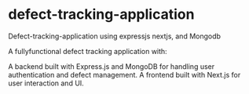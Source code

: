 # defect-tracking-application
Defect-tracking-application using expressjs nextjs, and Mongodb 
 
A fullyfunctional defect tracking application with:

A backend built with Express.js and MongoDB for handling user authentication and defect management.
A frontend built with Next.js for user interaction and UI.
